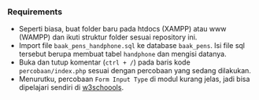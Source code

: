 ### Requirements
- Seperti biasa, buat folder baru pada htdocs (XAMPP) atau www (WAMPP) dan ikuti struktur folder sesuai repository ini.
- Import file `baak_pens_handphone.sql` ke database `baak_pens`. Isi file sql tersebut berupa membuat tabel `handphone` dan mengisi datanya.
- Buka dan tutup komentar (`ctrl + /`) pada baris kode `percobaan/index.php` sesuai dengan percobaan yang sedang dilakukan.
- Menurutku, percobaan `Form Input Type` di modul kurang jelas, jadi bisa dipelajari sendiri di [w3schoools](https://www.w3schools.com/html/html_form_input_types.asp).